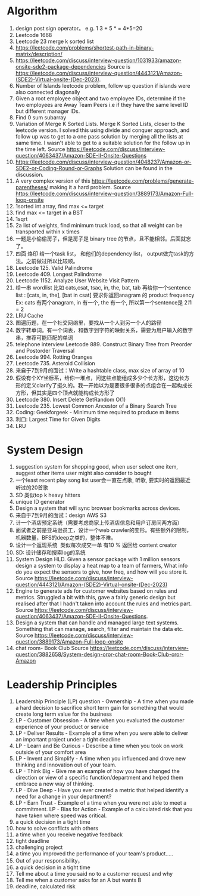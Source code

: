 # Algorithm
1. design post sign operator。 e.g. 1 3 + 5 * = 4*5=20
2. Leetcode 1668
3. Leetcode 23 merge k sorted list
1. https://leetcode.com/problems/shortest-path-in-binary-matrix/description/
2. https://leetcode.com/discuss/interview-question/1031933/amazon-onsite-sde2-package-dependencies 
 Source is https://leetcode.com/discuss/interview-question/4443121/Amazon-(SDE2)-Virtual-onsite-(Dec-2023).
3. Number of Islands leetcode problem, follow up question if islands were also connected diagonally
4. Given a root employee object and two employee IDs, determine if the two employees are Away Team Peers i.e if they have the same level ID but different manager IDs.
5. Find 0 sum subarray
6. Variation of Merge K Sorted Lists. Merge K Sorted Lists, closer to the leetcode version. I solved this using divide and conquer approach, and follow up was to get to a one pass solution by merging all the lists at same time. I wasn't able to get to a suitable solution for the follow up in the time left.
  Source https://leetcode.com/discuss/interview-question/4063437/Amazon-SDE-II-Onsite-Questions
7. https://leetcode.com/discuss/interview-question/4048237/Amazon-or-SDE2-or-Coding-Round-or-Graphs
  Solution can be found in the discussion.
8. A very complex version of this https://leetcode.com/problems/generate-parentheses/ making it a hard problem.
   Source https://leetcode.com/discuss/interview-question/3889173/Amazon-Full-loop-onsite
1. 1sorted int array, find max <= target
1. find max <= target in a BST
1. 1sqrt
1. 2a list of weights, find minimum truck load, so that all weight can be transported within x times
2. 一题是小偷偷房子，但是房子是 binary tree 的节点，且不能相邻。后面就忘了。  
1. 四面 烙印 给一个task list， 和他们的dependency list， output做完task的方法。之前做过所以比较顺。
2. Leetcode 125. Valid Palindrome
3. Leetcode 409. Longest Palindrome
4. Leetcode 1152. Analyze User Website Visit Pattern
5. 给一串 wordlist 比如 cats,csat, tsac, in, the, bat, tab
再给你一个sentence list : [cats, in, the], [bat in csat]
要求你返回anagram 的 product frequency
Ex: cats 有两个anagram, in 有一个, the 有一个, 所以第一个se‍‌‌‌‍‌‌‍‌‍‍‍‍‍‌‌‌‌‌‍‌ntence是 2*1*1 = 2
6. LRU Cache
7. 图遍历题，在一个社交网络里，要找从一个人到另一个人的路径
8. 数字转单词。有一个词表，和数字到字符的映射关系，需要为用户输入的数字串，推荐可能匹配的单词
9. telephone interview Leetcode 889. Construct Binary Tree from Preorder and Postorder Traversal
10. Leetcode 994. Rotting Oranges
11. Leetcode 735. Asteroid Collision
12. 来自于7到9月的面试：Write a hashtable class, max size of array of 10
13. 假设有个XY坐标系，给你一堆点，问这些点能组成多少个长方形，这边长方形的定义clarify了挺久的。我一开始以为是要很多很多的点组合在一起构成长方形，但其实是四个顶点就能构成长方形了
14. Leetcode 380. Insert Delete GetRandom O(1)
15. Leetcode 235. Lowest Common Ancestor of a Binary Search Tree
16. Coding: Geekforgeek - Minimum time required to produce m items
17. 利口: Largest Time for Given Digits
18. LRU

# System Design
1. suggestion system for shopping good, when user select one item, suggest other items user might also consider to bought
2. 一个least recent play song list user会一直在点歌, 听歌, 要实时的返回最近听过的20首歌
3. SD‍‌‌‌‍‌‌‍‌‍‍‍‍‍‌‌‌‌‌‍‌ 类似top k heavy hitters
4. unique ID generator
5. Des‍‌‌‌‍‌‌‍‌‍‍‍‍‍‌‌‌‌‌‍‌ign a system that will sync browser bookmarks across devices.
6. 来自于7到9月的面试：design AWS S3
7. 计一个酒店预定系统（需要考虑商家上传酒店信息和用户订房间两方面）
8. 面试者之前是亚马逊员工，设计一个web crawl‍‌‌‌‍‌‌‍‌‍‍‍‍‍‌‌‌‌‌‍‌er的变形。有些额外的限制，机器数量，BFS的deep之类的，整体不难。
9. 设计一个返现系统  类似每次成交一单 有10 % 返回给 content creator
10. SD: 设计储存和搜索log的系统
1. System Design HLD. Given a sensor package with 1 million sensors design a system to display a heat map to a team of farmers, What info do you expect the sensors to give, how freq, and how will you store it.
   Source https://leetcode.com/discuss/interview-question/4443121/Amazon-(SDE2)-Virtual-onsite-(Dec-2023)
1.  Engine to generate ads for customer websites based on rules and metrics. Struggled a bit with this, gave a fairly generic design but realised after that I hadn't taken into account the rules and metrics part.
   Source https://leetcode.com/discuss/interview-question/4063437/Amazon-SDE-II-Onsite-Questions.
1. Design a system that can handle and managed large text systems. Something that can manage, search, filter and maintain the data etc.
 Source https://leetcode.com/discuss/interview-question/3889173/Amazon-Full-loop-onsite
1. chat room- Book Club
   Source https://leetcode.com/discuss/interview-question/3882658/System-design-oror-chat-room-Book-Club-oror-Amazon

# Leadership Principles
1. Leadership Principle (LP) question - Ownership - A time when you made a hard decision to sacrifice short term gain for something that would create long term value for the business
3. LP - Customer Obsession - A time when you evaluated the customer experience of your product or service
4. LP - Deliver Results - Example of a time when you were able to deliver an important project under a tight deadline
5. LP - Learn and Be Curious - Describe a time when you took on work outside of your comfort area
6. LP - Invent and Simplify - A time when you influenced and drove new thinking and innovation out of your team.
7. LP - Think Big - Give me an example of how you have changed the direction or view of a specific function/department and helped them embrace a new way of thinking.
8. LP - Dive Deep - Have you ever created a metric that helped identify a need for a change in your department?
9. LP - Earn Trust - Example of a time when you were not able to meet a commitment.
LP - Bias for Action - Example of a calculated risk that you have taken where speed was critical.
1. a quick decision in a tight time
2. how to solve conflicts with others
3. a time when you receive negative feedback
4. tight deadline
5. challenging project
1. a time you improved the performance of your team's product.....
2.  Out of your responsibility，
3.  a quick decision in a tight time
4.  Tell me about a time you said no to a customer request and why
1. Tell me when a customer asks f‍‌‌‌‍‌‌‍‌‍‍‍‍‍‌‌‌‌‌‍‌or an A but wants B
2. deadline, calculated risk
